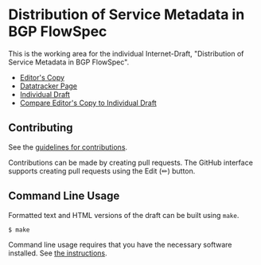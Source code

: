 # Distribution of Service Metadata in BGP FlowSpec

This is the working area for the individual Internet-Draft, "Distribution of Service Metadata in BGP FlowSpec".

* [Editor's Copy](https://VMatrix1900.github.io/draft-bgp-fs-edge-service-metadata/#go.draft-yi-idr-bgp-fs-edge-service-metadata.html)
* [Datatracker Page](https://datatracker.ietf.org/doc/draft-yi-idr-bgp-fs-edge-service-metadata)
* [Individual Draft](https://datatracker.ietf.org/doc/html/draft-yi-idr-bgp-fs-edge-service-metadata)
* [Compare Editor's Copy to Individual Draft](https://VMatrix1900.github.io/draft-bgp-fs-edge-service-metadata/#go.draft-yi-idr-bgp-fs-edge-service-metadata.diff)


## Contributing

See the
[guidelines for contributions](https://github.com/VMatrix1900/draft-bgp-fs-edge-service-metadata/blob/main/CONTRIBUTING.md).

Contributions can be made by creating pull requests.
The GitHub interface supports creating pull requests using the Edit (✏) button.


## Command Line Usage

Formatted text and HTML versions of the draft can be built using `make`.

```sh
$ make
```

Command line usage requires that you have the necessary software installed.  See
[the instructions](https://github.com/martinthomson/i-d-template/blob/main/doc/SETUP.md).


